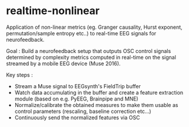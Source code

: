 # realtime-nonlinear
Application of non-linear metrics (eg. Granger causality, Hurst exponent, permutation/sample entropy etc..) to real-time EEG signals for neurofeedback.


Goal : Build a neurofeedback setup that outputs OSC control signals determined by complexity metrics computed in real-time on the signal streamed by a mobile EEG device (Muse 2016).


Key steps :
- Stream a Muse signal to EEGsynth's FieldTrip buffer
- Watch data accumulating in the buffer and create a feature extraction module (based on e.g. PyEEG, Brainpipe and MNE)
- Normalize/calibrate the obtained measures to make them usable as control parameters (rescaling, baseline correction etc...)
- Continuously send the normalized features via OSC
